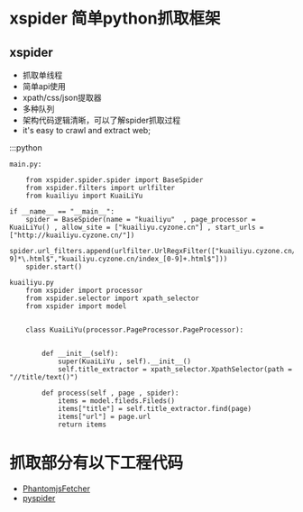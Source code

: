 xspider 简单python抓取框架
============



xspider
----------------
+ 抓取单线程
+ 简单api使用
+ xpath/css/json提取器
+ 多种队列
+ 架构代码逻辑清晰，可以了解spider抓取过程
+ it's easy to crawl and extract web;


:::python 

	main.py:
	
		from xspider.spider.spider import BaseSpider
		from xspider.filters import urlfilter
		from kuailiyu import KuaiLiYu

	if __name__ == "__main__":
    	spider = BaseSpider(name = "kuailiyu"  , page_processor = KuaiLiYu() , allow_site = ["kuailiyu.cyzone.cn"] , start_urls = ["http://kuailiyu.cyzone.cn/"])
    	spider.url_filters.append(urlfilter.UrlRegxFilter(["kuailiyu.cyzone.cn/article/[0-9]*\.html$","kuailiyu.cyzone.cn/index_[0-9]+.html$"]))
    	spider.start()

	kuailiyu.py
		from xspider import processor 
		from xspider.selector import xpath_selector
		from xspider import model


		class KuaiLiYu(processor.PageProcessor.PageProcessor):


    		def __init__(self):
        		super(KuaiLiYu , self).__init__()
        		self.title_extractor = xpath_selector.XpathSelector(path = "//title/text()")

    		def process(self , page , spider):
        		items = model.fileds.Fileds()
        		items["title"] = self.title_extractor.find(page)
        		items["url"] = page.url
        		return items

			



抓取部分有以下工程代码
==========
+ [PhantomjsFetcher](https://github.com/2shou/PhantomjsFetcher)
+ [pyspider](https://github.com/binux/pyspider)

